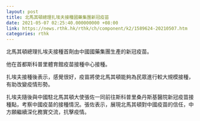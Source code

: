 ```yaml
---
layout: post
title: 北馬其頓總理扎埃夫接種國藥集團新冠疫苗
date: 2021-05-07 02:25:40.000000000 +08:00
link: https://news.rthk.hk/rthk/ch/component/k2/1589624-20210507.htm
categories: rthk
---
```


北馬其頓總理扎埃夫接種首劑由中國國藥集團生產的新冠疫苗。

他在首都斯科普里體育館疫苗接種中心接種。

扎埃夫接種後表示，感覺很好，疫苗將使北馬其頓能夠為民眾進行較大規模接種，有助改變疫情形勢。

扎埃夫隨後與中國駐北馬其頓大使張佐一同前往斯科普里桑丹斯基醫院新冠疫苗接種點，考察中國疫苗的接種情況。張佐表示，展現北馬其頓對中國疫苗的信任，中方願繼續深化務實交流，抗擊疫情。
